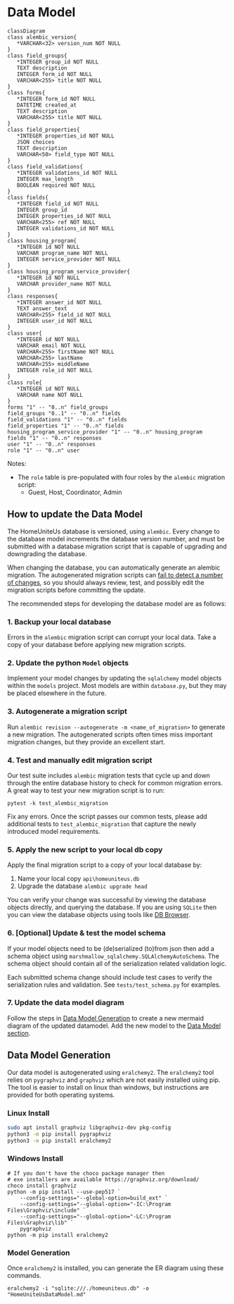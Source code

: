 # Data Model

```mermaid
classDiagram
class alembic_version{
   *VARCHAR<32> version_num NOT NULL
}
class field_groups{
   *INTEGER group_id NOT NULL
   TEXT description
   INTEGER form_id NOT NULL
   VARCHAR<255> title NOT NULL
}
class forms{
   *INTEGER form_id NOT NULL
   DATETIME created_at
   TEXT description
   VARCHAR<255> title NOT NULL
}
class field_properties{
   *INTEGER properties_id NOT NULL
   JSON choices
   TEXT description
   VARCHAR<50> field_type NOT NULL
}
class field_validations{
   *INTEGER validations_id NOT NULL
   INTEGER max_length
   BOOLEAN required NOT NULL
}
class fields{
   *INTEGER field_id NOT NULL
   INTEGER group_id
   INTEGER properties_id NOT NULL
   VARCHAR<255> ref NOT NULL
   INTEGER validations_id NOT NULL
}
class housing_program{
   *INTEGER id NOT NULL
   VARCHAR program_name NOT NULL
   INTEGER service_provider NOT NULL
}
class housing_program_service_provider{
   *INTEGER id NOT NULL
   VARCHAR provider_name NOT NULL
}
class responses{
   *INTEGER answer_id NOT NULL
   TEXT answer_text
   VARCHAR<255> field_id NOT NULL
   INTEGER user_id NOT NULL
}
class user{
   *INTEGER id NOT NULL
   VARCHAR email NOT NULL
   VARCHAR<255> firstName NOT NULL
   VARCHAR<255> lastName
   VARCHAR<255> middleName
   INTEGER role_id NOT NULL
}
class role{
   *INTEGER id NOT NULL
   VARCHAR name NOT NULL
}
forms "1" -- "0..n" field_groups
field_groups "0..1" -- "0..n" fields
field_validations "1" -- "0..n" fields
field_properties "1" -- "0..n" fields
housing_program_service_provider "1" -- "0..n" housing_program
fields "1" -- "0..n" responses
user "1" -- "0..n" responses
role "1" -- "0..n" user
```

Notes:

* The `role` table is pre-populated with four roles by the `alembic` migration script:
  * Guest, Host, Coordinator, Admin

## How to update the Data Model

The HomeUniteUs database is versioned, using `alembic`. Every change to the database model increments the database version number, and must be submitted with a database migration script that is capable of upgrading and downgrading the database.

When changing the database, you can automatically generate an alembic migration. The autogenerated migration scripts can [fail to detect a number of changes](https://alembic.sqlalchemy.org/en/latest/autogenerate.html#what-does-autogenerate-detect-and-what-does-it-not-detect), so you should always review, test, and possibly edit the migration scripts before committing the update.

The recommended steps for developing the database model are as follows:

### 1. Backup your local database

Errors in the `alembic` migration script can corrupt your local data. Take a copy of your database before applying new migration scripts.

### 2. Update the python `Model` objects

Implement your model changes by updating the `sqlalchemy` model objects within the `models` project. Most models are within `database.py`, but they may be placed elsewhere in the future.

### 3. Autogenerate a migration script

Run `alembic revision --autogenerate -m <name_of_migration>` to generate a new migration. The autogenerated scripts often times miss important migration changes, but they provide an excellent start.

### 4. Test and manually edit migration script

Our test suite includes `alembic` migration tests that cycle up and down through the entire database history to check for common migration errors. A great way to test your new migration script is to run:

`pytest -k test_alembic_migration`

Fix any errors. Once the script passes our common tests, please add additional tests to `test_alembic_migration` that capture the newly introduced model requirements.

### 5. Apply the new script to your local db copy

Apply the final migration script to a copy of your local database by:

1. Name your local copy `api\homeuniteus.db`
2. Upgrade the database `alembic upgrade head`

You can verify your change was successful by viewing the database objects directly, and querying the database. If you are using `SQLite` then you can view the database objects using tools like [DB Browser](https://sqlitebrowser.org/).

### 6. [Optional] Update & test the model schema

If your model objects need to be (de)serialized (to)from json then add a schema object using `marshmallow_sqlalchemy.SQLAlchemyAutoSchema`. The schema object should contain all of the serialization related validation logic.

Each submitted schema change should include test cases to verify the serialization rules and validation. See `tests/test_schema.py` for examples.

### 7. Update the data model diagram

Follow the steps in [Data Model Generation](#data-model-generation) to create a new mermaid diagram of the updated datamodel. Add the new model to the [Data Model section](#data-model).

## Data Model Generation

Our data model is autogenerated using `eralchemy2`. The `eralchemy2` tool relies on `pygraphviz` and `graphviz` which are not easily installed using pip. The tool is easier to install on linux than windows, but instructions are provided for both operating systems.

### Linux Install

```bash
sudo apt install graphviz libgraphviz-dev pkg-config
python3 -m pip install pygraphviz
python3 -m pip install eralchemy2
```

### Windows Install

```pwsh
# If you don't have the choco package manager then
# exe installers are available https://graphviz.org/download/
choco install graphviz
python -m pip install --use-pep517 `
    --config-settings="--global-option=build_ext" `
    --config-settings="--global-option="-IC:\Program Files\Graphviz\include" `
    --config-settings="--global-option="-LC:\Program Files\Graphviz\lib" `
    pygraphviz
python -m pip install eralchemy2
```

### Model Generation

Once `eralchemy2` is installed, you can generate the ER diagram using these commands.

```shell
eralchemy2 -i "sqlite:///./homeuniteus.db" -o "HomeUniteUsDataModel.md" 
```
